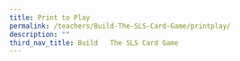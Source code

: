 ```yaml
---
title: Print to Play
permalink: /teachers/Build-The-SLS-Card-Game/printplay/
description: ""
third_nav_title: Build   The SLS Card Game
---
```

